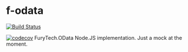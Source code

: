 # f-odata

[![Build Status](https://travis-ci.org/gallayl/f-odata.svg?branch=master)](https://travis-ci.org/gallayl/f-odata)

[![codecov](https://codecov.io/gh/gallayl/f-odata/branch/master/graph/badge.svg)](https://codecov.io/gh/gallayl/f-odata)
FuryTech.OData Node.JS implementation. Just a mock at the moment.
